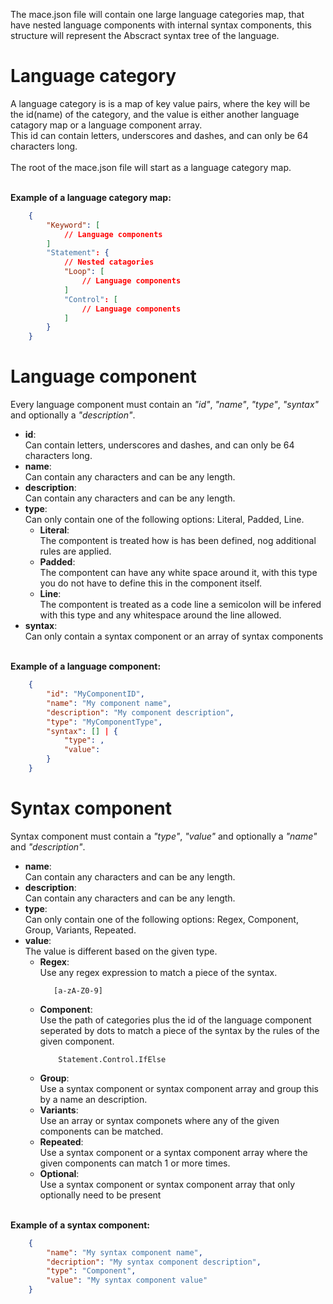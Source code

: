The mace.json file will contain one large language categories map, that have nested language components with internal syntax components, this structure will represent the Abscract syntax tree of the language. 

# Language category
A language category is is a map of key value pairs, where the key will be the id(name) of the category, and the value is either another language catagory map or a language component array.<br>
This id can contain letters, underscores and dashes, and can only be 64 characters long.
<br><br>
The root of the mace.json file will start as a language category map.

<br>**Example of a language category map:**
```json
    {
        "Keyword": [
            // Language components
        ]
        "Statement": {
            // Nested catagories
            "Loop": [
                // Language components
            ]
            "Control": [
                // Language components
            ]
        }
    }
```

# Language component
Every language component must contain an *"id"*, *"name"*, *"type"*, *"syntax"* and optionally a *"description"*.

* **id**:<br>
Can contain letters, underscores and dashes, and can only be 64 characters long.
* **name**:<br> 
Can contain any characters and can be any length.
* **description**:<br>
Can contain any characters and can be any length.
* **type**:<br>
Can only contain one of the following options: Literal, Padded, Line.
  * **Literal**:<br>
  The compontent is treated how is has been defined, nog additional rules are applied.
  * **Padded**:<br>
  The compontent can have any white space around it, with this type you do not have to define this in the component itself.
  * **Line**:<br>
  The compontent is treated as a code line a semicolon will be infered with this type and any whitespace around the line allowed.
* **syntax**:<br>
Can only contain a syntax component or an array of syntax components

<br>**Example of a language component:**
```json
    {
        "id": "MyComponentID",
        "name": "My component name",
        "description": "My component description",
        "type": "MyComponentType",
        "syntax": [] | {
            "type": ,
            "value": 
        }
    }
```    

# Syntax component
Syntax component must contain a *"type"*, *"value"* and optionally a *"name"* and *"description"*.

* **name**:<br> 
Can contain any characters and can be any length.
* **description**:<br>
Can contain any characters and can be any length.
* **type**:<br>
Can only contain one of the following options: Regex, Component, Group, Variants, Repeated.
* **value**:<br>
The value is different based on the given type.
  * **Regex**: <br>
    Use any regex expression to match a piece of the syntax.
    ```regex
       [a-zA-Z0-9]
    ```
  * **Component**:<br>
    Use the path of categories plus the id of the language component seperated by dots to match a piece of the syntax by the rules of the given component.
    ```
        Statement.Control.IfElse
    ```
  * **Group**:<br> 
    Use a syntax component or syntax component array and group this by a name an description.
  * **Variants**:<br>
    Use an array or syntax componets where any of the given components can be matched.
  * **Repeated**:<br>
    Use a syntax component or a syntax component array where the given components can match 1 or more times. 
  * **Optional**:<br>
    Use a syntax component or syntax component array that only optionally need to be present  


<br>**Example of a syntax component:** 
```json      
    {
        "name": "My syntax component name",
        "decription": "My syntax component description",
        "type": "Component",
        "value": "My syntax component value"
    }
```    